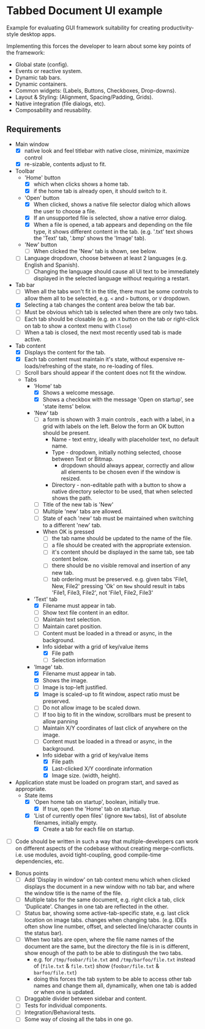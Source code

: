 # Tabbed Document UI example

Example for evaluating GUI framework suitability for creating productivity-style desktop apps.

Implementing this forces the developer to learn about some key points of the framework:
* Global state (config).
* Events or reactive system.
* Dynamic tab bars.
* Dynamic containers.
* Common widgets: (Labels, Buttons, Checkboxes, Drop-downs).
* Layout & Styling: (Alignment, Spacing/Padding, Grids).
* Native integration (file dialogs, etc).
* Composability and reusability.

## Requirements

- Main window
    - [x] native look and feel titlebar with native close, minimize, maximize control
    - [x] re-sizable, contents adjust to fit.
- Toolbar
    - 'Home' button
        - [x] which when clicks shows a home tab.
        - [x] if the home tab is already open, it should switch to it.
	- 'Open' button
	    - [x] When clicked, shows a native file selector dialog which allows the user to choose a file.
        - [x] If an unsupported file is selected, show a native error dialog.
        - [x] When a file is opened, a tab appears and depending on the file type, it shows different content in the tab. (e.g. '.txt' text shows the 'Text' tab, '.bmp' shows the 'Image' tab).
	- 'New' button
	    - [ ] When clicked the 'New' tab is shown, see below.
	- [ ] Language dropdown, choose between at least 2 languages (e.g. English and Spanish).
        - [ ] Changing the language should cause all UI text to be immediately displayed in the selected language without requiring a restart. 
- Tab bar
	- [ ] When all the tabs won't fit in the title, there must be some controls to allow them all to be selected, e.g. `<` and `>` buttons, or `V` dropdown.
	- [x] Selecting a tab changes the content area below the tab bar.
	- [ ] Must be obvious which tab is selected when there are only two tabs.
	- [ ] Each tab should be closable (e.g. an `X` button on the tab or right-click on tab to show a context menu with `Close`)
	- [ ] When a tab is closed, the next most recently used tab is made active.
- Tab content
	- [x] Displays the content for the tab.
	- [x] Each tab content must maintain it's state, without expensive re-loads/refreshing of the state, no re-loading of files.
    - [ ] Scroll bars should appear if the content does not fit the window.
	- Tabs
		- 'Home' tab
			- [x] Shows a welcome message.
			- [x] Shows a checkbox with the message 'Open on startup', see 'state items' below.
		- 'New' tab
			- [ ] a form is shown with 3 main controls , each with a label, in a grid with labels on the left. Below the form an OK button should be present.
				- Name - text entry, ideally with placeholder text, no default name.
				- Type - dropdown, initially nothing selected, choose between Text or Bitmap.
					- dropdown should always appear, correctly and allow all elements to be chosen even if the window is resized.
				- Directory - non-editable path with a button to show a native directory selector to be used, that when selected shows the path.
			- [ ] Title of the new tab is 'New'
			- [ ] Multiple 'new' tabs are allowed.
			- [ ] State of each 'new' tab must be maintained when switching to a different 'new' tab.
			- When OK is pressed
				- [ ] the tab name should be updated to the name of the file.
				- [ ] a file should be created with the appropriate extension.
				- [ ] it's content should be displayed in the same tab, see tab content below.
				- [ ] there should be no visible removal and insertion of any new tab.
				- [ ] tab ordering must be preserved.  e.g. given tabs 'File1, New, File2' pressing 'Ok' on `New` should result in tabs 'File1, File3, File2', not 'File1, File2, File3'
		- 'Text' tab
			- [x] Filename must appear in tab.
			- [ ] Show text file content in an editor.
			- [ ] Maintain text selection.
			- [ ] Maintain caret position.
			- [ ] Content must be loaded in a thread or async, in the background.
			- Info sidebar with a grid of key/value items
				- [x] File path
				- [ ] Selection information
		- 'Image' tab.
			- [x] Filename must appear in tab.
			- [x] Shows the image.
            - [ ] Image is top-left justified.
            - [x] Image is scaled-up to fit window, aspect ratio must be preserved.
            - [ ] Do not allow image to be scaled down.
			- [ ] If too big to fit in the window, scrollbars must be present to allow panning
			- [ ] Maintain X/Y coordinates of last click of anywhere on the image.
			- [ ] Content must be loaded in a thread or async, in the background.
			- Info sidebar with a grid of key/value items
				- [x] File path
				- [x] Last-clicked X/Y coordinate information
                - [x] Image size. (width, height).
- Application state must be loaded on program start, and saved as appropriate.
	- State items
		- [x] 'Open home tab on startup', boolean, initially true.
			- [x] If true, open the 'Home' tab on startup.
		- [x] 'List of currently open files' (ignore `New` tabs), list of absolute filenames, initially empty.
			- [x] Create a tab for each file on startup.
- [ ] Code should be written in such a way that multiple-developers can work on different aspects of the codebase without creating merge-conflicts. i.e. use modules, avoid tight-coupling, good compile-time dependencies, etc.
- Bonus points
	- [ ] Add 'Display in window' on tab context menu which when clicked displays the document in a new window with no tab bar, and where the window title is the name of the file.
	- [ ] Multiple tabs for the same document, e.g. right click a tab, click 'Duplicate'.  Changes in one tab are reflected in the other.
	- [ ] Status bar, showing some active-tab-specific state, e.g. last click location on image tabs. changes when changing tabs. (e.g. IDEs often show line number, offset, and selected line/character counts in the status bar).
	- [ ] When two tabs are open, where the file name names of the document are the same, but the directory the file is in is different, show enough of the path to be able to distingush the two tabs.
		- e.g. for `/tmp/foobar/file.txt` and `/tmp/barfoo/file.txt` instead of (`file.txt` & `file.txt`) show (`foobar/file.txt` & `barfoo/file.txt`)
		- doing this forces the tab system to be able to access other tab names and change them all, dynamically, when one tab is added or when one is updated.
	- [ ] Draggable divider between sidebar and content.
    - [ ] Tests for individual components.
    - [ ] Integration/Behavioral tests.
    - [ ] Some way of closing all the tabs in one go.
